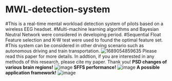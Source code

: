 # MWL-detection-system
#This is a real-time mental workload detection system of pilots based on a wireless EEG headset.
#Multi-machine learning algorithms and Bayesian Neutral Network were considered in developing period.
#Sequential Float Feature selection and K-W test were used to found the optimal feature set.
#This system can be considered in other drving scenario such as autonomous driving and train transportation.
![1689054859635](https://github.com/shuaijibadegithab/MWL-detection-system/assets/103566892/dcdb782a-5f15-44ab-95f4-d20eedaa0654)
Please read this paper for more details. In addtion, if you are interested in any methods of this research, please cite my paper. Thank you!
**PSD changes of various brain regions!**
![image](https://github.com/shuaijibadegithab/MWL-detection-system/assets/103566892/4e8e63d6-0846-4f47-a3da-9c45792ad8aa)
**SFFS performance!**
![image](https://github.com/shuaijibadegithab/MWL-detection-system/assets/103566892/7962eeb9-1092-4e2e-a476-e4d45e35cad8)
**A possible application framework!**
![image](https://github.com/shuaijibadegithab/MWL-detection-system/assets/103566892/4cfcf798-8869-4d5f-851e-1b3eedf50b85)
